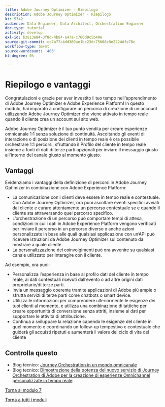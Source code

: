 ```yaml
---
title: Adobe Journey Optimizer - Riepilogo
description: Adobe Journey Optimizer - Riepilogo
kt: 5342
audience: Data Engineer, Data Architect, Orchestration Engineer
doc-type: tutorial
activity: develop
exl-id: b3813e84-3f8d-4b84-a47a-c766d9c5b40e
source-git-commit: cc7a77c4dd380ae1bc23dc75608e8e2224dfe78c
workflow-type: tm+mt
source-wordcount: '403'
ht-degree: 0%

---
```


# Riepilogo e vantaggi

Congratulazioni e grazie per aver investito il tuo tempo nell&#39;apprendimento di Adobe Journey Optimizer e Adobe Experience Platform!
In questo modulo, hai imparato a configurare un percorso di creazione di un account utilizzando Adobe Journey Optimizer che viene attivato in tempo reale quando il cliente crea un account sul sito web.

Adobe Journey Optimizer è il tuo punto vendita per creare esperienze omnicanale 1:1 senza soluzione di continuità. Ascoltando gli eventi di interazione o di posizione dei clienti in tempo reale è ora possibile orchestrare 1:1 percorsi, sfruttando il Profilo del cliente in tempo reale insieme a fonti di dati di terze parti opzionali per inviare il messaggio giusto all&#39;interno del canale giusto al momento giusto.

## Vantaggi

Evidenziamo i vantaggi della definizione di percorsi in Adobe Journey Optimizer in combinazione con Adobe Experience Platform:

- La comunicazione con i clienti deve essere in tempo reale e contestuale. Con Adobe Journey Optimizer, ora puoi ascoltare eventi specifici avviati dal cliente e curare attentamente un percorso contestuale se e quando il cliente sta attraversando quel percorso specifico.
- L’orchestrazione di un percorso può comportare tempi di attesa, condizioni in cui i dati in Adobe Experience Platform vengono verificati per inviare il percorso in un percorso diverso e anche azioni personalizzate in base alle quali qualsiasi applicazione con un’API può ricevere istruzioni da Adobe Journey Optimizer sul contenuto da mostrare a quale cliente.
- La personalizzazione dei coinvolgimenti può ora avvenire su qualsiasi canale utilizzato per interagire con il cliente.

Ad esempio, ora puoi:

- Personalizza l’esperienza in base al profilo dati del cliente in tempo reale, ai dati contestuali ricevuti dall’evento o ad altre origini dati proprietarie/di terze parti.
- Invia un messaggio coerente tramite applicazioni di Adobe più ampie o sfrutta servizi di terze parti come chatbots o smart device.
- Utilizza le informazioni per comprendere ulteriormente le esigenze dei tuoi clienti al momento, e utilizza una combinazione di tattiche per creare opportunità di conversione senza attriti, insieme ai dati per supportare le attività di attribuzione.
- Continua a sviluppare la relazione capendo le esigenze del cliente in quel momento e coordinando un follow-up tempestivo e contestuale che guiderà gli acquisti ripetuti e aumenterà il valore del ciclo di vita del cliente

## Controlla questo

- Blog tecnico: [Journey Orchestration in un mondo omnicanale](https://medium.com/adobetech/journey-orchestration-in-an-omnichannel-world-3a2d32d556d9)
- Blog tecnico: [Dimostrazione della potenza del nuovo servizio di Journey Orchestration di Adobe per la creazione di esperienze Omnichannel personalizzate in tempo reale](https://medium.com/adobetech/demonstrating-the-power-of-adobes-new-journey-orchestration-service-to-build-personalized-aa60d88cd34)

[Torna al modulo 7](./journey-orchestration-create-account.md)

[Torna a tutti i moduli](../../overview.md)
